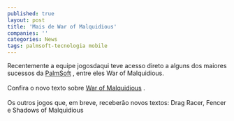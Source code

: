 ```yaml
---
published: true
layout: post
title: 'Mais de War of Malquidious'
companies: ''
categories: News
tags: palmsoft-tecnologia mobile
---
```

Recentemente a equipe jogosdaqui teve acesso direto a alguns dos maiores<br /> sucessos da <a href="../../../index.php?p=cl&amp;t=19&amp;idd=38">PalmSoft</a>
, entre eles War of Malquidious.<br /> <br /> Confira o novo texto sobre <a href="../../../index.php?p=c&amp;id=241">War of Malquidious</a>
.<br /> <br /> Os outros jogos que, em breve, receber&atilde;o novos textos: Drag Racer, Fencer e Shadows of Malquidious<br /> 
